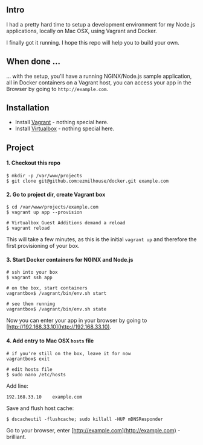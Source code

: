 ## Intro
I had a pretty hard time to setup a development environment for my Node.js applications, locally on Mac OSX, using Vagrant and Docker. 

I finally got it running. I hope this repo will help you to build your own.

## When done ...

... with the setup, you'll have a running NGINX/Node.js sample application, all in Docker containers on a Vagrant host, you can access your app in the Browser by going to `http://example.com`.

## Installation
- Install [Vagrant](https://www.vagrantup.com/downloads.html) - nothing special here.
- Install [Virtualbox](https://www.virtualbox.org/wiki/Downloads) - nothing special here.

## Project

#### 1. Checkout this repo

```
$ mkdir -p /var/www/projects
$ git clone git@github.com:ezmilhouse/docker.git example.com
```

#### 2. Go to project dir, create Vagrant box
```
$ cd /var/www/projects/example.com
$ vagrant up app --provision

# Virtualbox Guest Additions demand a reload
$ vagrant reload
```

This will take a few minutes, as this is the initial `vagrant up` and therefore the first provisioning of your box.

#### 3. Start Docker containers for NGINX and Node.js

```
# ssh into your box
$ vagrant ssh app
```

```
# on the box, start containers
vagrantbox$ /vagrant/bin/env.sh start

# see them running
vagrantbox$ /vagrant/bin/env.sh state
```

Now you can enter your app in your browser by going to [http://192.168.33.10](http://192.168.33.10). 

#### 4. Add entry to Mac OSX `hosts` file

```
# if you're still on the box, leave it for now
vagrantbox$ exit

# edit hosts file
$ sudo nano /etc/hosts
```

Add line:

```
192.168.33.10    example.com
```

Save and flush host cache:
```
$ dscacheutil -flushcache; sudo killall -HUP mDNSResponder
```

Go to your browser, enter [http://example.com](http://example.com) - brilliant.



